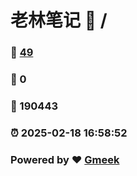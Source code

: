 # 老林笔记 :link: / 
### :page_facing_up: [49](//tag.html) 
### :speech_balloon: 0 
### :hibiscus: 190443 
### :alarm_clock: 2025-02-18 16:58:52 
### Powered by :heart: [Gmeek](https://github.com/Meekdai/Gmeek)
